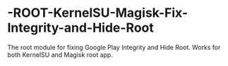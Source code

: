 # -ROOT-KernelSU-Magisk-Fix-Integrity-and-Hide-Root
The root module for fixing Google Play Integrity and Hide Root. Works for both KernelSU and Magisk root app.
